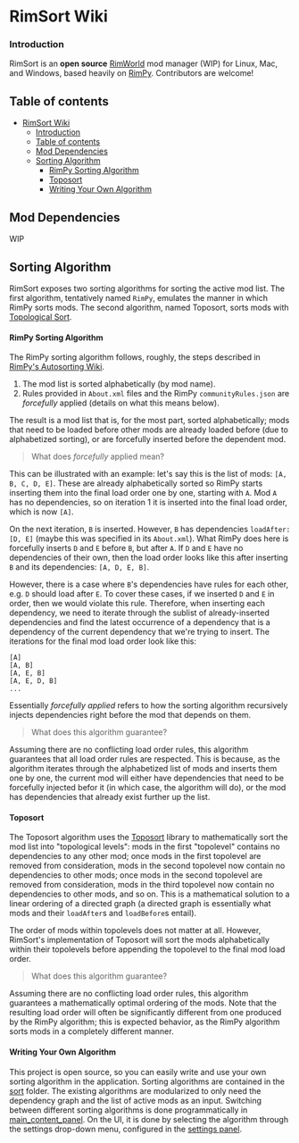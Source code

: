 # RimSort Wiki

### Introduction

RimSort is an **open source** [RimWorld](https://store.steampowered.com/app/294100/RimWorld/) mod manager (WIP) for Linux, Mac, and Windows, based heavily on [RimPy](https://steamcommunity.com/sharedfiles/filedetails/?id=1847679158). Contributors are welcome!

## Table of contents
- [RimSort Wiki](#rimsort-wiki)
    - [Introduction](#introduction)
  - [Table of contents](#table-of-contents)
  - [Mod Dependencies ](#mod-dependencies-)
  - [Sorting Algorithm ](#sorting-algorithm-)
      - [RimPy Sorting Algorithm](#rimpy-sorting-algorithm)
      - [Toposort](#toposort)
      - [Writing Your Own Algorithm](#writing-your-own-algorithm)

## Mod Dependencies <a name="moddependencies"></a>

WIP

## Sorting Algorithm <a name="sortingalgorithm"></a>

RimSort exposes two sorting algorithms for sorting the active mod list.
The first algorithm, tentatively named `RimPy`, emulates the manner in which RimPy sorts mods.
The second algorithm, named Toposort, sorts mods with [Topological Sort](https://en.wikipedia.org/wiki/Topological_sorting).

#### RimPy Sorting Algorithm

The RimPy sorting algorithm follows, roughly, the steps described in [RimPy's Autosorting Wiki](https://github.com/rimpy-custom/RimPy/wiki/Autosorting).

1. The mod list is sorted alphabetically (by mod name).
2. Rules provided in `About.xml` files and the RimPy `communityRules.json` are *forcefully* applied (details on what this means below).

The result is a mod list that is, for the most part, sorted alphabetically; mods that need to be loaded before other mods are already loaded before (due to alphabetized sorting), or are forcefully inserted before the dependent mod.

> What does *forcefully* applied mean?

This can be illustrated with an example: let's say this is the list of mods: `[A, B, C, D, E]`. These are already alphabetically sorted so RimPy starts inserting them into the final load order one by one, starting with `A`. Mod `A` has no dependencies, so on iteration 1 it is inserted into the final load order, which is now `[A]`.

On the next iteration, `B` is inserted. However, `B` has dependencies `loadAfter: [D, E]` (maybe this was specified in its `About.xml`). What RimPy does here is forcefully inserts `D` and `E` before `B`, but after `A`. If `D` and `E` have no dependencies of their own, then the load order looks like this after inserting `B` and its dependencies: `[A, D, E, B]`.

However, there is a case where `B`'s dependencies have rules for each other, e.g. `D` should load after `E`. To cover these cases, if we inserted `D` and `E` in order, then we would violate this rule. Therefore, when inserting each dependency, we need to iterate through the sublist of already-inserted dependencies and find the latest occurrence of a dependency that is a dependency of the current dependency that we're trying to insert. The iterations for the final mod load order look like this:

```
[A]
[A, B]
[A, E, B]
[A, E, D, B]
...
```

Essentially *forcefully applied* refers to how the sorting algorithm recursively injects dependencies right before the mod that depends on them.

> What does this algorithm guarantee?

Assuming there are no conflicting load order rules, this algorithm guarantees that all load order rules are respected. This is because, as the algorithm iterates through the alphabetized list of mods and inserts them one by one, the current mod will either have dependencies that need to be forcefully injected befor it (in which case, the algorithm will do), or the mod has dependencies that already exist further up the list.

#### Toposort

The Toposort algorithm uses the [Toposort](https://pypi.org/project/toposort/) library to mathematically sort the mod list into "topological levels": mods in the first "topolevel" contains no dependencies to any other mod; once mods in the first topolevel are removed from consideration, mods in the second topolevel now contain no dependencies to other mods; once mods in the second topolevel are removed from consideration, mods in the third topolevel now contain no dependencies to other mods, and so on. This is a mathematical solution to a linear ordering of a directed graph (a directed graph is essentially what mods and their `loadAfter`s and `loadBefore`s entail).

The order of mods within topolevels does not matter at all. However, RimSort's implementation of Toposort will sort the mods alphabetically within their topolevels before appending the topolevel to the final mod load order.

> What does this algorithm guarantee?

Assuming there are no conflicting load order rules, this algorithm guarantees a mathematically optimal ordering of the mods. Note that the resulting load order will often be significantly different from one produced by the RimPy algorithm; this is expected behavior, as the RimPy algorithm sorts mods in a completely different manner.

#### Writing Your Own Algorithm

This project is open source, so you can easily write and use your own sorting algorithm in the application. Sorting algorithms are contained in the [sort](./../sort/) folder. The existing algorithms are modularized to only need the dependency graph and the list of active mods as an input. Switching between different sorting algorithms is done programmatically in [main_content_panel](./../view/main_content_panel.py). On the UI, it is done by selecting the algorithm through the settings drop-down menu, configured in the [settings panel](./../panel/settings_panel.py).
